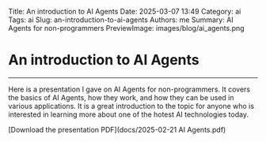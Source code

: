 Title: An introduction to AI Agents
Date: 2025-03-07 13:49
Category: ai
Tags: ai
Slug: an-introduction-to-ai-agents
Authors: me
Summary: AI Agents for non-programmers
PreviewImage: images/blog/ai_agents.png

# An introduction to AI Agents

--------------------------------------------------------

Here is a presentation I gave on AI Agents for non-programmers. It covers the basics of AI Agents, how they work, and how they can be used in various applications. It is a great introduction to the topic for anyone who is interested in learning more about one of the hotest AI technologies today.

[Download the presentation PDF](docs/2025-02-21 AI Agents.pdf)